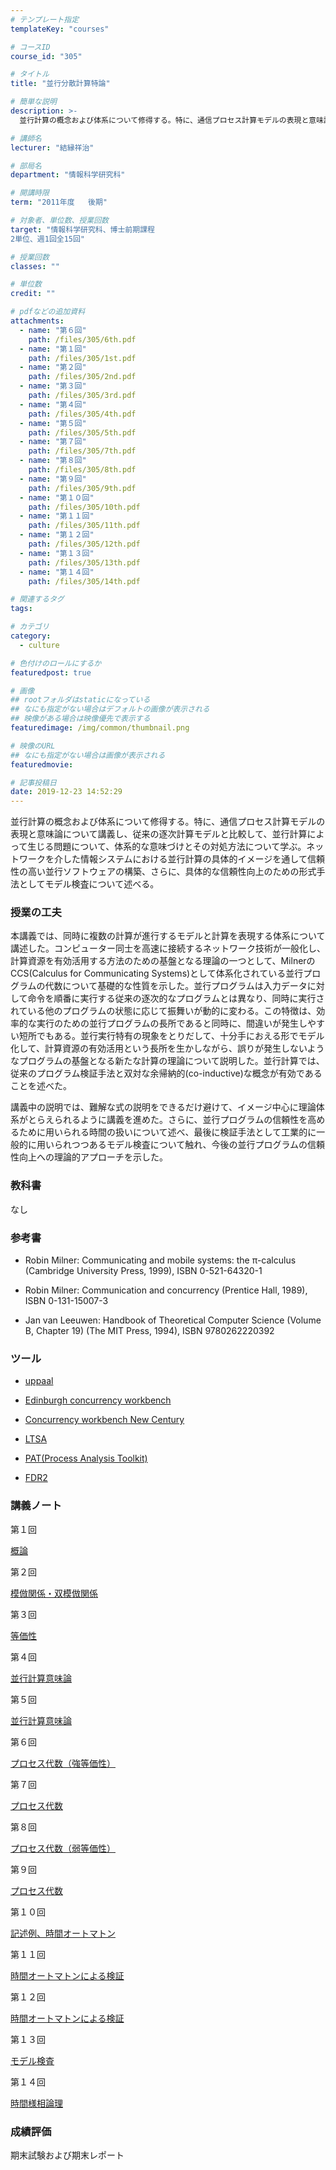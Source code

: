 ```yaml
---
# テンプレート指定
templateKey: "courses"

# コースID
course_id: "305"

# タイトル
title: "並行分散計算特論"

# 簡単な説明
description: >-
  並行計算の概念および体系について修得する。特に、通信プロセス計算モデルの表現と意味論について講義し、従来の逐次計算モデルと比較して、並行計算によって生じる問題について、体系的な意味づけとその対処方法に...

# 講師名
lecturer: "結縁祥治"

# 部局名
department: "情報科学研究科"

# 開講時限
term: "2011年度	後期"

# 対象者、単位数、授業回数
target: "情報科学研究科、博士前期課程
2単位、週1回全15回"

# 授業回数
classes: ""

# 単位数
credit: ""

# pdfなどの追加資料
attachments: 
  - name: "第６回" 
    path: /files/305/6th.pdf
  - name: "第１回" 
    path: /files/305/1st.pdf
  - name: "第２回" 
    path: /files/305/2nd.pdf
  - name: "第３回" 
    path: /files/305/3rd.pdf
  - name: "第４回" 
    path: /files/305/4th.pdf
  - name: "第５回" 
    path: /files/305/5th.pdf
  - name: "第７回" 
    path: /files/305/7th.pdf
  - name: "第８回" 
    path: /files/305/8th.pdf
  - name: "第９回" 
    path: /files/305/9th.pdf
  - name: "第１０回" 
    path: /files/305/10th.pdf
  - name: "第１１回" 
    path: /files/305/11th.pdf
  - name: "第１２回" 
    path: /files/305/12th.pdf
  - name: "第１３回" 
    path: /files/305/13th.pdf
  - name: "第１４回" 
    path: /files/305/14th.pdf

# 関連するタグ
tags:

# カテゴリ
category:
  - culture

# 色付けのロールにするか
featuredpost: true

# 画像
## rootフォルダはstaticになっている
## なにも指定がない場合はデフォルトの画像が表示される
## 映像がある場合は映像優先で表示する
featuredimage: /img/common/thumbnail.png

# 映像のURL
## なにも指定がない場合は画像が表示される
featuredmovie: 

# 記事投稿日
date: 2019-12-23 14:52:29
---
```


並行計算の概念および体系について修得する。特に、通信プロセス計算モデルの表現と意味論について講義し、従来の逐次計算モデルと比較して、並行計算によって生じる問題について、体系的な意味づけとその対処方法について学ぶ。ネットワークを介した情報システムにおける並行計算の具体的イメージを通して信頼性の高い並行ソフトウェアの構築、さらに、具体的な信頼性向上のための形式手法としてモデル検査について述べる。

### 授業の工夫


本講義では、同時に複数の計算が進行するモデルと計算を表現する体系について講述した。コンピューター同士を高速に接続するネットワーク技術が一般化し、計算資源を有効活用する方法のための基盤となる理論の一つとして、MilnerのCCS(Calculus for Communicating Systems)として体系化されている並行プログラムの代数について基礎的な性質を示した。並行プログラムは入力データに対して命令を順番に実行する従来の逐次的なプログラムとは異なり、同時に実行されている他のプログラムの状態に応じて振舞いが動的に変わる。この特徴は、効率的な実行のための並行プログラムの長所であると同時に、間違いが発生しやすい短所でもある。並行実行特有の現象をとりだして、十分手におえる形でモデル化して、計算資源の有効活用という長所を生かしながら、誤りが発生しないようなプログラムの基盤となる新たな計算の理論について説明した。並行計算では、従来のプログラム検証手法と双対な余帰納的(co-inductive)な概念が有効であることを述べた。

講義中の説明では、難解な式の説明をできるだけ避けて、イメージ中心に理論体系がとらえられるように講義を進めた。さらに、並行プログラムの信頼性を高めるために用いられる時間の扱いについて述べ、最後に検証手法として工業的に一般的に用いられつつあるモデル検査について触れ、今後の並行プログラムの信頼性向上への理論的アプローチを示した。


### 教科書


なし


### 参考書




* Robin Milner: Communicating and mobile systems: the π-calculus (Cambridge University Press, 1999), ISBN 0-521-64320-1


* Robin Milner: Communication and concurrency (Prentice Hall, 1989), ISBN 0-131-15007-3

* Jan van Leeuwen: Handbook of Theoretical Computer Science (Volume B, Chapter 19) (The MIT Press, 1994), ISBN 9780262220392


### ツール



* [uppaal](http://www.uppaal.org/)

* [Edinburgh concurrency workbench](http://homepages.inf.ed.ac.uk/perdita/cwb/)

* [Concurrency workbench New Century](http://www.cs.sunysb.edu/%7Ecwb/)

* [LTSA](http://www.doc.ic.ac.uk/ltsa/)

* [PAT(Process Analysis Toolkit)](http://www.comp.nus.edu.sg/%7Epat/)
* [FDR2](http://www.fsel.com/software.html)


### 講義ノート


第１回

[概論](/files/305/1st.pdf) 

第２回

[模倣関係・双模倣関係](/files/305/2nd.pdf) 

第３回

[等価性](/files/305/3rd.pdf) 

第４回

[並行計算意味論](/files/305/4th.pdf) 

第５回

[並行計算意味論](/files/305/5th.pdf) 

第６回

[プロセス代数（強等価性）](/files/305/6th.pdf) 

第７回

[プロセス代数](/files/305/7th.pdf) 

第８回

[プロセス代数（弱等価性）](/files/305/8th.pdf) 

第９回

[プロセス代数](/files/305/9th.pdf) 

第１０回

[記述例、時間オートマトン](/files/305/10th.pdf) 

第１１回

[時間オートマトンによる検証](/files/305/11th.pdf) 

第１２回

[時間オートマトンによる検証](/files/305/12th.pdf) 

第１３回

[モデル検査](/files/305/13th.pdf) 

第１４回

[時間様相論理](/files/305/14th.pdf) 


### 成績評価


期末試験および期末レポート

